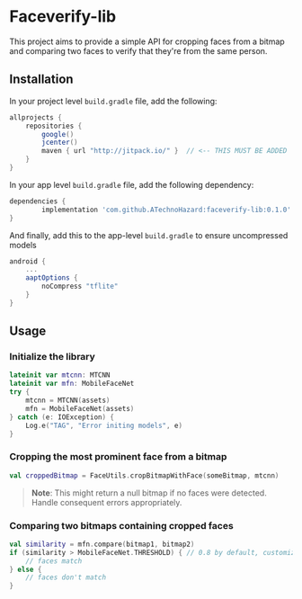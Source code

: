 # Faceverify-lib
This project aims to provide a simple API for cropping faces from a bitmap and comparing two faces to verify that they're from the same person.

## Installation
In your project level `build.gradle` file, add the following:

```gradle
allprojects {
    repositories {
        google()
        jcenter()
        maven { url "http://jitpack.io/" }  // <-- THIS MUST BE ADDED
    }
}
```

In your app level `build.gradle` file, add the following dependency:
```gradle
dependencies {
	    implementation 'com.github.ATechnoHazard:faceverify-lib:0.1.0'
}
```

And finally, add this to the app-level `build.gradle` to ensure uncompressed models
```gradle
android {
    ...
    aaptOptions {
        noCompress "tflite"
    }
}
```

## Usage
### Initialize the library
```kotlin
lateinit var mtcnn: MTCNN
lateinit var mfn: MobileFaceNet
try {
    mtcnn = MTCNN(assets)
    mfn = MobileFaceNet(assets)
} catch (e: IOException) {
    Log.e("TAG", "Error initing models", e)
}
```

### Cropping the most prominent face from a bitmap
```kotlin
val croppedBitmap = FaceUtils.cropBitmapWithFace(someBitmap, mtcnn)
```
> **Note**: This might return a null bitmap if no faces were detected. Handle consequent errors appropriately.

### Comparing two bitmaps containing cropped faces
```kotlin
val similarity = mfn.compare(bitmap1, bitmap2)
if (similarity > MobileFaceNet.THRESHOLD) { // 0.8 by default, customize if you want
    // faces match
} else {
    // faces don't match
}
```

